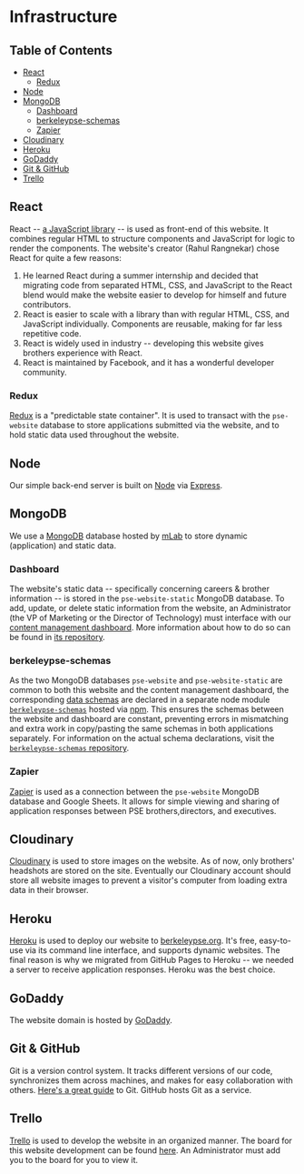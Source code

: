 # Infrastructure

## Table of Contents

* [React](#react)
  * [Redux](#redux)
* [Node](#node)
* [MongoDB](#mongodb)
  * [Dashboard](#dashboard)
  * [berkeleypse-schemas](#berkeleypse-schemas)
  * [Zapier](#zapier)
* [Cloudinary](#cloudinary)
* [Heroku](#heroku)
* [GoDaddy](#godaddy)
* [Git & GitHub](#git-&-github)
* [Trello](#trello)

## React

React -- [a JavaScript library](https://reactjs.org/) -- is used as front-end of this website. It combines regular HTML to structure components and JavaScript for logic to render the components. The website's creator (Rahul Rangnekar) chose React for quite a few reasons:

1.  He learned React during a summer internship and decided that migrating code from separated HTML, CSS, and JavaScript to the React blend would make the website easier to develop for himself and future contributors.
2.  React is easier to scale with a library than with regular HTML, CSS, and JavaScript individually. Components are reusable, making for far less repetitive code.
3.  React is widely used in industry -- developing this website gives brothers experience with React.
4.  React is maintained by Facebook, and it has a wonderful developer community.

### Redux

[Redux](https://redux.js.org/) is a "predictable state container". It is used to transact with the `pse-website` database to store applications submitted via the website, and to hold static data used throughout the website.

## Node

Our simple back-end server is built on [Node](https://nodejs.org/en/) via [Express](https://expressjs.com/).

## MongoDB

We use a [MongoDB](https://www.mongodb.com/) database hosted by [mLab](https://mlab.com) to store dynamic (application) and static data.

### Dashboard

The website's static data -- specifically concerning careers & brother information -- is stored in the `pse-website-static` MongoDB database. To add, update, or delete static information from the website, an Administrator (the VP of Marketing or the Director of Technology) must interface with our [content management dashboard](http://berkeleypse-dashboard.herokuapp.com). More information about how to do so can be found in [its repository](https://github.com/berkeleypse/dashboard).

### berkeleypse-schemas

As the two MongoDB databases `pse-website` and `pse-website-static` are common to both this website and the content management dashboard, the corresponding [data schemas](http://mongoosejs.com/docs/guide.html) are declared in a separate node module [`berkeleypse-schemas`](https://www.npmjs.com/package/berkeleypse-schemas) hosted via [npm](https://www.npmjs.com). This ensures the schemas between the website and dashboard are constant, preventing errors in mismatching and extra work in copy/pasting the same schemas in both applications separately. For information on the actual schema declarations, visit the [`berkeleypse-schemas` repository](https://github.com/berkeleypse/schemas).

### Zapier

[Zapier](https://zapier.com/) is used as a connection between the `pse-website` MongoDB database and Google Sheets. It allows for simple viewing and sharing of application responses between PSE brothers,directors, and executives.

## Cloudinary

[Cloudinary](https://cloudinary.com) is used to store images on the website. As of now, only brothers' headshots are stored on the site. Eventually our Cloudinary account should store all website images to prevent a visitor's computer from loading extra data in their browser.

## Heroku

[Heroku](https://heroku.com) is used to deploy our website to [berkeleypse.org](http://berkeleypse.org). It's free, easy-to-use via its command line interface, and supports dynamic websites. The final reason is why we migrated from GitHub Pages to Heroku -- we needed a server to receive application responses. Heroku was the best choice.

## GoDaddy

The website domain is hosted by [GoDaddy](https://www.godaddy.com/).

## Git & GitHub

Git is a version control system. It tracks different versions of our code, synchronizes them across machines, and makes for easy collaboration with others.
[Here's a great guide](https://git-scm.com/book/en/v1/Getting-Started) to Git. GitHub hosts Git as a service.

## Trello

[Trello](https://trello.com/) is used to develop the website in an organized manner. The board for this website development can be found [here](https://trello.com/b/cCC0n7Ib). An Administrator must add you to the board for you to view it.
